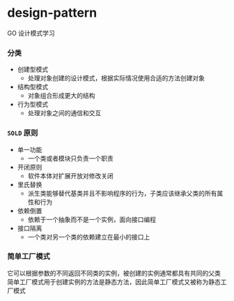 # design-pattern
GO 设计模式学习

### 分类
- 创建型模式
  - 处理对象创建的设计模式，根据实际情况使用合适的方法创建对象
- 结构型模式
  - 对象组合形成更大的结构
- 行为型模式
  - 处理对象之间的通信和交互

### `SOLD` 原则
- 单一功能
  - 一个类或者模块只负责一个职责
- 开闭原则
  - 软件本体对扩展开放对修改关闭
- 里氏替换
  - 派生类能够替代基类并且不影响程序的行为，子类应该继承父类的所有属性和行为
- 依赖倒置
  - 依赖于一个抽象而不是一个实例，面向接口编程
- 接口隔离
  - 一个类对另一个类的依赖建立在最小的接口上

### 简单工厂模式
它可以根据参数的不同返回不同类的实例，被创建的实例通常都具有共同的父类
简单工厂模式用于创建实例的方法是静态方法，因此简单工厂模式又被称为静态工厂模式
